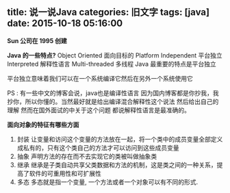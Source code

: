 title: 说一说Java
categories: 旧文字
tags: [java]
date: 2015-10-18 05:16:00
---
**Sun 公司在 1995 创建**

**Java 的一些特点?**
Object Oriented 面向目标的
Platform Independent 平台独立
Interpreted 解释性语言
Multi-threaded 多线程
Java 最重要的特点是平台独立

平台独立意味着我们可以在一个系统编译它然后在另外一个系统使用它

PS : 有一些中文的博客会说，java也是编译性语言 因为国内博客都是你抄我，我抄你，所以你懂的。当然最好就是给出编译混合解释性这个说法 然后给出自己的理解 然而在国外面试的中关于这个问题 都说解释性语言是最准确的。

**面向对象的特征有哪些方面**
1. 封装
让变量和访问这个变量的方法放在一起，将一个类中的成员变量全部定义成私有的，只有这个类自己的方法才可以访问到这些成员变量
2. 抽象
声明方法的存在而不去实现它的类被叫做抽象类
3. 继承
继承是子类自动共享父类数据和方法的机制，这是类之间的一种关系，提高了软件的可重用性和可扩展性
4. 多态
多态就是指一个变量, 一个方法或者一个对象可以有不同的形式.